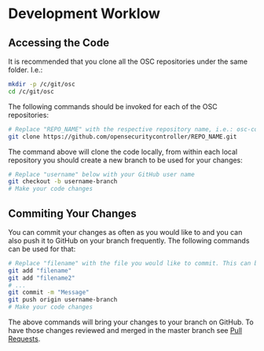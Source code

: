# Development Worklow

## Accessing the Code

It is recommended that you clone all the OSC repositories under the same folder. I.e.:
```sh
mkdir -p /c/git/osc
cd /c/git/osc
```

The following commands should be invoked for each of the OSC repositories:

```sh
# Replace "REPO_NAME" with the respective repository name, i.e.: osc-core, sdn-controller-api, etc
git clone https://github.com/opensecuritycontroller/REPO_NAME.git
```

The command above will clone the code locally, from within each local repository you should create a new branch to be used for your changes:

```sh
# Replace "username" below with your GitHub user name
git checkout -b username-branch
# Make your code changes
```

## Commiting Your Changes

You can commit your changes as often as you would like to and you can also push it to GitHub on your branch frequently. The following commands can be used for that:


```sh
# Replace "filename" with the file you would like to commit. This can be done for multiple files.
git add "filename"
git add "filename2"
# ...
git commit -m "Message"
git push origin username-branch
# Make your code changes
```

The above commands will bring your changes to your branch on GitHub. To have those changes reviewed and merged in the master branch see [Pull Requests](pull_requests.md).



